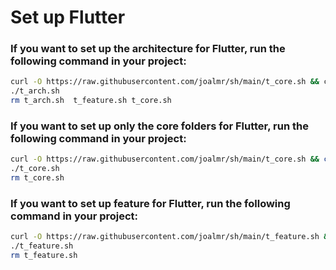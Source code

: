# Set up Flutter

### If you want to set up the architecture for Flutter, run the following command in your project:

```bash
curl -O https://raw.githubusercontent.com/joalmr/sh/main/t_core.sh && curl -O https://raw.githubusercontent.com/joalmr/sh/main/t_feature.sh && curl -O https://raw.githubusercontent.com/joalmr/sh/main/t_arch.sh && chmod +x t_*.sh
./t_arch.sh
rm t_arch.sh  t_feature.sh t_core.sh
```

### If you want to set up only the core folders for Flutter, run the following command in your project:
```bash
curl -O https://raw.githubusercontent.com/joalmr/sh/main/t_core.sh && chmod +x t_*.sh
./t_core.sh
rm t_core.sh
```

### If you want to set up feature for Flutter, run the following command in your project:
```bash
curl -O https://raw.githubusercontent.com/joalmr/sh/main/t_feature.sh && chmod +x t_*.sh
./t_feature.sh
rm t_feature.sh
```